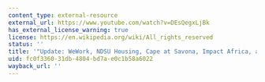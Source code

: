 ```yaml
---
content_type: external-resource
external_url: https://www.youtube.com/watch?v=DEsQegxLjBk
has_external_license_warning: true
license: https://en.wikipedia.org/wiki/All_rights_reserved
status: ''
title: '"Update: WeWork, NDSU Housing, Cape at Savona, Impact Africa, and Tokenization."'
uid: fc0f3360-31db-4804-bd7a-e0c1b58a6022
wayback_url: ''
---
```

